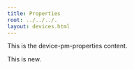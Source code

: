 ```yaml
---
title: Properties
root: ../../../.
layout: devices.html
---
```


This is the device-pm-properties content.

This is new.